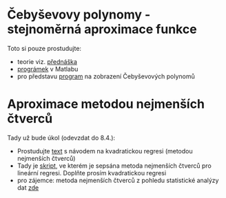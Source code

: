 # Čebyševovy polynomy - stejnoměrná aproximace funkce
Toto si pouze prostudujte:
* teorie viz. [přednáška](http://kfe.fjfi.cvut.cz/~limpouch/numet/aprox/node16.html)
* [prográmek](chebyshev.m) v Matlabu
* pro představu [program](chebp.m) na zobrazení Čebyševových polynomů

# Aproximace metodou nejmenších čtverců
Tady už bude úkol (odevzdat do 8.4.):
* Prostudujte [text](teorie_metoda_nejmensich_ctvercu.pdf) s návodem na kvadratickou regresi (metodou nejmenších čtverců)
* Tady je [skript](nejmctverce_k_doplneni.m), ve kterém je sepsána metoda nejmenších čtverců pro lineární regresi. Doplňte prosím kvadratickou regresi
* pro zájemce: metoda nejmenších čtverců z pohledu statistické analýzy dat [zde](regrese.pdf)
